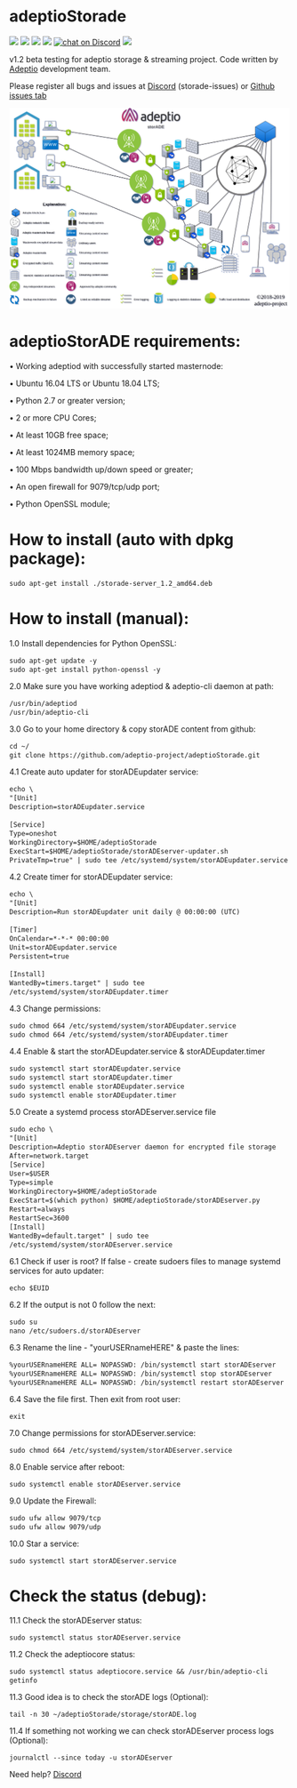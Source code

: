 # adeptioStorade

<!---[![Build Status](https://development.adeptio.cc/job/Adeptio-CI-master-Weekly-Build/badge/icon)](https://development.adeptio.cc/job/storADE-CI-master-CodeTests)
[![](https://img.shields.io/jenkins/c/https/development.adeptio.cc/storADE-CI-master-CodeTests.svg)](https://development.adeptio.cc/job/storADE-CI-master-CodeTests/)
-->
[![](https://img.shields.io/github/last-commit/adeptio-project/adeptioStorade.svg)](https://github.com/adeptio-project/adeptioStorade/commits/master)
[![](https://img.shields.io/github/release/adeptio-project/adeptioStorade.svg)](https://github.com/adeptio-project/adeptioStorade/releases)
[![](https://img.shields.io/github/issues/adeptio-project/adeptioStorade.svg)](https://github.com/adeptio-project/adeptioStorade/issues)
[![](https://img.shields.io/website-up-down-green-red/https/explorer.adeptio.cc.svg?label=storADEstats)](https://explorer.adeptio.cc)
<a href="https://discord.gg/RBXjTBa">
<img src="https://img.shields.io/discord/447850979627630603.svg?logo=discord"
alt="chat on Discord"></a>
[![](https://img.shields.io/twitter/follow/adeptioproject.svg?label=Follow&style=social)](https://twitter.com/intent/user?screen_name=adeptioproject)

v1.2 beta testing for adeptio storage & streaming project. Code written by [Adeptio](https://github.com/adeptio-project) development team. 

Please register all bugs and issues at [Discord](https://discord.gg/RBXjTBa) (storade-issues) or [Github issues tab](https://github.com/adeptio-project/adeptioStorade/issues)

![Alt text](https://github.com/adeptio-project/adeptio/raw/master/logo/1_shadow.png)

# adeptioStorADE requirements:

• Working adeptiod with successfully started masternode:

• Ubuntu 16.04 LTS or Ubuntu 18.04 LTS;

• Python 2.7 or greater version;

• 2 or more CPU Cores;

• At least 10GB free space;

• At least 1024MB memory space;

• 100 Mbps bandwidth up/down speed or greater;

• An open firewall for 9079/tcp/udp port;

• Python OpenSSL module;

# How to install (auto with dpkg package):

    sudo apt-get install ./storade-server_1.2_amd64.deb

# How to install (manual):

1.0 Install dependencies for Python OpenSSL:

    sudo apt-get update -y
    sudo apt-get install python-openssl -y

2.0 Make sure you have working adeptiod & adeptio-cli daemon at path:

    /usr/bin/adeptiod
    /usr/bin/adeptio-cli

3.0 Go to your home directory & copy storADE content from github:

    cd ~/
    git clone https://github.com/adeptio-project/adeptioStorade.git

4.1 Create auto updater for storADEupdater service:

    echo \
    "[Unit]
    Description=storADEupdater.service
 
    [Service]
    Type=oneshot
    WorkingDirectory=$HOME/adeptioStorade
    ExecStart=$HOME/adeptioStorade/storADEserver-updater.sh
    PrivateTmp=true" | sudo tee /etc/systemd/system/storADEupdater.service
   
4.2 Create timer for storADEupdater service:

    echo \
    "[Unit]
    Description=Run storADEupdater unit daily @ 00:00:00 (UTC)
 
    [Timer]
    OnCalendar=*-*-* 00:00:00
    Unit=storADEupdater.service
    Persistent=true
 
    [Install]
    WantedBy=timers.target" | sudo tee /etc/systemd/system/storADEupdater.timer
    
4.3 Change permissions:

    sudo chmod 664 /etc/systemd/system/storADEupdater.service
    sudo chmod 664 /etc/systemd/system/storADEupdater.timer
    
4.4 Enable & start the storADEupdater.service & storADEupdater.timer   

    sudo systemctl start storADEupdater.service
    sudo systemctl start storADEupdater.timer
    sudo systemctl enable storADEupdater.service
    sudo systemctl enable storADEupdater.timer

5.0 Create a systemd process storADEserver.service file

    sudo echo \
    "[Unit]
    Description=Adeptio storADEserver daemon for encrypted file storage
    After=network.target
    [Service]
    User=$USER
    Type=simple
    WorkingDirectory=$HOME/adeptioStorade
    ExecStart=$(which python) $HOME/adeptioStorade/storADEserver.py
    Restart=always
    RestartSec=3600
    [Install]
    WantedBy=default.target" | sudo tee /etc/systemd/system/storADEserver.service

6.1 Check if user is root? If false - create sudoers files to manage systemd services for auto updater:

    echo $EUID

6.2 If the output is not 0 follow the next:

    sudo su
    nano /etc/sudoers.d/storADEserver

6.3 Rename the line - "yourUSERnameHERE" & paste the lines:
    
    %yourUSERnameHERE ALL= NOPASSWD: /bin/systemctl start storADEserver
    %yourUSERnameHERE ALL= NOPASSWD: /bin/systemctl stop storADEserver
    %yourUSERnameHERE ALL= NOPASSWD: /bin/systemctl restart storADEserver

6.4 Save the file first. Then exit from root user:

    exit

7.0 Change permissions for storADEserver.service:

    sudo chmod 664 /etc/systemd/system/storADEserver.service

8.0 Enable service after reboot:

    sudo systemctl enable storADEserver.service

9.0 Update the Firewall:

    sudo ufw allow 9079/tcp
    sudo ufw allow 9079/udp

10.0 Star a service:

    sudo systemctl start storADEserver.service
    
# Check the status (debug):

11.1 Check the storADEserver status:

    sudo systemctl status storADEserver.service

11.2 Check the adeptiocore status:

    sudo systemctl status adeptiocore.service && /usr/bin/adeptio-cli getinfo

11.3 Good idea is to check the storADE logs (Optional):

    tail -n 30 ~/adeptioStorade/storage/storADE.log

11.4 If something not working we can check storADEserver process logs (Optional):

    journalctl --since today -u storADEserver

Need help? [Discord](https://discord.gg/RBXjTBa) 
